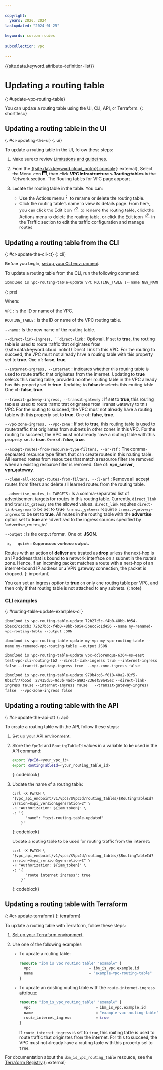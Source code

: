 ```yaml
---

copyright:
  years: 2020, 2024
lastupdated: "2024-01-25"

keywords: custom routes

subcollection: vpc

---
```


{{site.data.keyword.attribute-definition-list}}

# Updating a routing table
{: #update-vpc-routing-table}

You can update a routing table using the UI, CLI, API, or Terraform.
{: shortdesc}

## Updating a routing table in the UI
{: #cr-updating-the-ui}
{: ui}

To update a routing table in the UI, follow these steps:

1. Make sure to review [Limitations and guidelines](/docs/vpc?topic=vpc-about-custom-routes&interface=ui#limitations-custom-routes).
1. From the [{{site.data.keyword.cloud_notm}} console](/login){: external}, Select the Menu icon ![Navigation Menu](/images/menu_icon.png), then click **VPC Infrastructure > Routing tables** in the Network section. The Routing tables for VPC page appears.
1. Locate the routing table in the table. You can:

   * Use the Actions menu ![Actions menu](images/overflow.png) to rename or delete the routing table.
   * Click the routing table's name to view its details page. From here, you can click the Edit icon ![Edit icon](/images/edit.png) to rename the routing table, click the Actions menu to delete the routing table, or click the Edit icon ![Edit icon](/images/edit.png) in the Traffic section to edit the traffic configuration and manage routes.

## Updating a routing table from the CLI
{: #cr-update-the-cli-ct}
{: cli}

Before you begin, [set up your CLI environment](/docs/vpc?topic=vpc-set-up-environment&interface=cli).

To update a routing table from the CLI, run the following command:

```sh
ibmcloud is vpc-routing-table-update VPC ROUTING_TABLE [--name NEW_NAME] [--direct-link-ingress false | true] [--internet-ingress, --internet false | true] [--transit-gateway-ingress false | true] [--vpc-zone-ingress false | true] [--accept-routes-from-resource-type-filters, --ar-rtf vpn_server | vpn_gateway | --clean-all-accept-routes-from-filters, --cl-arf] [--advertise_routes_to TARGETS] [--output JSON] [-q, --quiet]
```
{: pre}

Where:

`VPC`
:   Is the ID or name of the VPC.

`ROUTING_TABLE`
:   Is the ID or name of the VPC routing table.

`--name`
:   Is the new name of the routing table.

`--direct-link-ingress, ``direct-link`
:   Optional. If set to **true**, the routing table is used to route traffic that originates from {{site.data.keyword.cloud_notm}} Direct Link to this VPC. For the routing to succeed, the VPC must not already have a routing table with this property set to **true**. One of: **false**, **true**.

`--internet-ingress, --internet`
:   Indicates whether this routing table is used to route traffic that originates from the internet. Updating to **true** selects this routing table, provided no other routing table in the VPC already has this property set to **true**. Updating to **false** deselects this routing table. One of: **false**, **true**.

`--transit-gateway-ingress, --transit-gateway`
:   If set to **true**, this routing table is used to route traffic that originates from Transit Gateway to this VPC. For the routing to succeed, the VPC must not already have a routing table with this property set to **true**. One of: **false**, **true**.

`--vpc-zone-ingress, --vpc-zone`
:   If set to **true**, this routing table is used to route traffic that originates from subnets in other zones in this VPC. For the routing to succeed, the VPC must not already have a routing table with this property set to **true**. One of: **false**, **true**.

`--accept-routes-from-resource-type-filters, --ar-rtf`
:   The comma-separated resource type filters that can create routes in this routing table. All learned routes from resources that match a resource filter are removed when an existing resource filter is removed. One of: **vpn_server**, **vpn_gateway**.

`--clean-all-accept-routes-from-filters, --cl-arf`
:   Remove all accept routes from filters and delete all learned routes from the routing table.

`--advertise_routes_to TARGETS`
:   Is a comma-separated list of advertisement targets for routes in this routing table. Currently, `direct_link` and `transit_gateway` are the allowed values. `direct_link` requires `direct-link-ingress` to be set to **true**. `transit_gateway` requires `transit—gateway-ingress` to be set to **true**. All routes in the routing table with the **advertise** option set to **true** are advertised to the ingress sources specified by 'advertise_routes_to'.

`--output`
:   Is the output format. One of: **JSON**.

`-q, --quiet`
:   Suppresses verbose output.

Routes with an action of **deliver** are treated as **drop** unless the next-hop is an IP address that is bound to a network interface on a subnet in the route’s zone. Hence, if an incoming packet matches a route with a next-hop of an internet-bound IP address or a VPN gateway connection, the packet is dropped.
{: important}

You can set an ingress option to **true** on only one routing table per VPC, and then only if that routing table is not attached to any subnets.
{: note}

### CLI examples
{: #routing-table-update-examples-cli}

`ibmcloud is vpc-routing-table-update 72b27b5c-f4b0-48bb-b954-5becc7c1dcb3 72b27b5c-f4b0-48bb-b954-5becc7c1d456 --name my-renamed-vpc-routing-table --output JSON`

`ibmcloud is vpc-routing-table-update my-vpc my-vpc-routing-table --name my-renamed-vpc-routing-table --output JSON`

`ibmcloud is vpc-routing-table-update vpc-doloremque-6364-us-east  test-vpc-cli-routing-tb2 --direct-link-ingress true --internet-ingress false --transit-gateway-ingress true  --vpc-zone-ingress false`

`ibmcloud is vpc-routing-table-update 979b4bc6-f018-40a2-92f5-0b1cf777b55d  27415d55-9d3b-4adb-a993-236ef59a45ec --direct-link-ingress false --internet-ingress false   --transit-gateway-ingress false  --vpc-zone-ingress false`

## Updating a routing table with the API
{: #cr-update-the-api-ct}
{: api}

To create a routing table with the API, follow these steps:

1. Set up your [API environment](/docs/vpc?topic=vpc-set-up-environment#api-prerequisites-setup).
1. Store the `VpcId` and `RoutingTableId` values in a variable to be used in the API command:

    ```sh
    export VpcId=<your_vpc_id>
    export RoutingTableId=<your_routing_table_id>
    ```
    {: codeblock}

1.  Update the name of a routing table:

    ```curl
    curl -X PATCH \
    "$vpc_api_endpoint/v1/vpcs/$VpcId/routing_tables/$RoutingTableId?version=$api_version&generation=2" \
    -H "Authorization: ${iam_token}" \
    -d '{
          "name": "test-routing-table-updated"
        }'
    ```
    {: codeblock}

    Update a routing table to be used for routing traffic from the internet:

    ```curl
    curl -X PATCH \
    "$vpc_api_endpoint/v1/vpcs/$VpcId/routing_tables/$RoutingTableId?version=$api_version&generation=2" \
    -H "Authorization: ${iam_token}" \
    -d '{
          "route_internet_ingress": true
        }'
    ```
    {: codeblock}

## Updating a routing table with Terraform
{: #cr-update-terraform}
{: terraform}

To update a routing table with Terraform, follow these steps:

1. [Set up your Terraform environment](/docs/vpc?topic=vpc-terraform-setup).
1. Use one of the following examples:

   * To update a routing table:

      ```terraform
      resource "ibm_is_vpc_routing_table" "example" {
        vpc                           = ibm_is_vpc.example.id
        name                          = "example-vpc-routing-table"
      }
      ```

   * To update an existing routing table with the `route-internet-ingress` attribute:

      ```terraform
      resource "ibm_is_vpc_routing_table" "example" {
        vpc                              = ibm_is_vpc.example.id
        name                             = "example-vpc-routing-table"
        route_internet_ingress           = true
      }
      ```

      If `route_internet_ingress` is set to `true`, this routing table is used to route traffic that originates from the internet. For this to succeed, the VPC must not already have a routing table with this property set to `true`.

For documentation about the `ibm_is_vpc_routing_table` resource, see the [Terraform Registry](https://registry.terraform.io/providers/IBM-Cloud/ibm/latest/docs/resources/is_vpc_routing_table).{: external}
